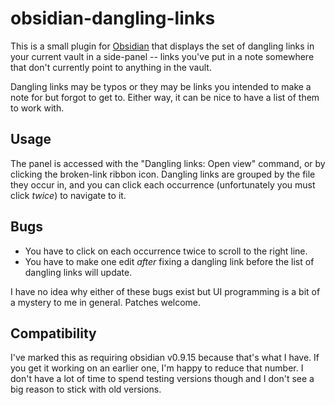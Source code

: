 # obsidian-dangling-links

This is a small plugin for [Obsidian](http://obsidian.md) that displays the set
of dangling links in your current vault in a side-panel -- links you've put in
a note somewhere that don't currently point to anything in the vault.

Dangling links may be typos or they may be links you intended to make a note for
but forgot to get to. Either way, it can be nice to have a list of them to work
with.

## Usage

The panel is accessed with the "Dangling links: Open view" command, or by
clicking the broken-link ribbon icon. Dangling links are grouped by the file
they occur in, and you can click each occurrence (unfortunately you must click
_twice_) to navigate to it.

## Bugs

  - You have to click on each occurrence twice to scroll to the right line.
  - You have to make one edit _after_ fixing a dangling link before the list of
    dangling links will update.

I have no idea why either of these bugs exist but UI programming is a bit of a
mystery to me in general. Patches welcome.

## Compatibility

I've marked this as requiring obsidian v0.9.15 because that's what I have. If
you get it working on an earlier one, I'm happy to reduce that number. I don't
have a lot of time to spend testing versions though and I don't see a big reason
to stick with old versions.